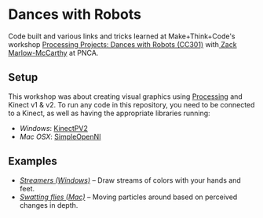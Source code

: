 # Dances with Robots

Code built and various links and tricks learned at Make+Think+Code's workshop [Processing Projects: Dances with Robots (CC301)](https://mtc.pnca.edu/programs/processing-projects-dances-with-robots-cc301) with[ Zack Marlow-McCarthy](http://www.zackmarlow.com/) at PNCA.

## Setup

This workshop was about creating visual graphics using [Processing](https://processing.org) and Kinect v1 & v2. To run any code in this repository, you need to be connected to a Kinect, as well as having the appropriate libraries running:

- *Windows*: [KinectPV2](https://github.com/ThomasLengeling/KinectPV2)
- *Mac OSX*: [SimpleOpenNI](https://github.com/totovr/SimpleOpenni)


## Examples

- *[Streamers (Windows)](streamers/)* – Draw streams of colors with your hands and feet.
- *[Swatting flies (Mac)](swatting_flies/)* – Moving particles around based on perceived changes in depth. 

